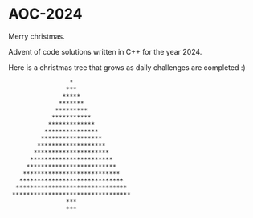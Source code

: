 # AOC-2024

Merry christmas.

Advent of code solutions written in C++ for the year 2024.

Here is a christmas tree that grows as daily challenges are completed :)

```
                 *
                ***
               *****
              *******
             *********
            ***********
           *************
          ***************
         *****************
        *******************
       *********************
      ***********************
     *************************
    ***************************
   *****************************
  *******************************
 *********************************
                ***
                ***
```